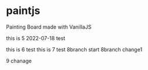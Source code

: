 # paintjs
Painting Board made with VanillaJS



this is 5 2022-07-18 test

this is 6 test
this is 7 test
8branch start
8branch change1

9 chanage